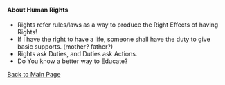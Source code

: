 #### About Human Rights

- Rights refer rules/laws as a way to produce the Right Effects of having Rights!
- If I have the right to have a life, someone shall have the duty to give basic supports. (mother? father?)
- Rights ask Duties, and Duties ask Actions.
- Do You know a better way to Educate?

[Back to Main Page](../README.md)